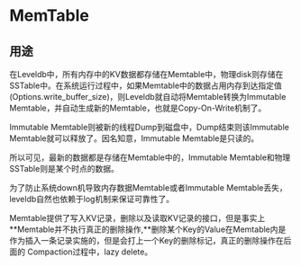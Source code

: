 # MemTable

## 用途

在Leveldb中，所有内存中的KV数据都存储在Memtable中，物理disk则存储在SSTable中。在系统运行过程中，如果Memtable中的数据占用内存到达指定值(Options.write_buffer_size)，则Leveldb就自动将Memtable转换为Immutable Memtable，并自动生成新的Memtable，也就是Copy-On-Write机制了。

Immutable Memtable则被新的线程Dump到磁盘中，Dump结束则该Immutable Memtable就可以释放了。因名知意，Immutable Memtable是只读的。

所以可见，最新的数据都是存储在Memtable中的，Immutable Memtable和物理SSTable则是某个时点的数据。

为了防止系统down机导致内存数据Memtable或者Immutable Memtable丢失，leveldb自然也依赖于log机制来保证可靠性了。

Memtable提供了写入KV记录，删除以及读取KV记录的接口，但是事实上**Memtable并不执行真正的删除操作,**删除某个Key的Value在Memtable内是作为插入一条记录实施的，但是会打上一个Key的删除标记，真正的删除操作在后面的 Compaction过程中，lazy delete。

## 